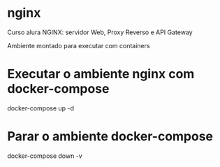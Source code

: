 # nginx
Curso alura NGINX: servidor Web, Proxy Reverso e API Gateway

Ambiente montado para executar com containers

# Executar o ambiente nginx com docker-compose

docker-compose up -d

# Parar o ambiente docker-compose

docker-compose down -v
